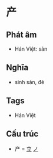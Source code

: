 # 产

## Phát âm
* Hán Việt: sản

## Nghĩa
* sinh sản, đẻ

## Tags
* Hán Việt

## Cấu trúc
* 产 = [立](立.md) [ノ](ノ.md)

<script>window.HANZI_FIELD='产';</script>